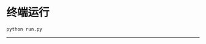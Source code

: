 # 终端运行

```shell
python run.py
```
*******************************************************************************************************************************************************************************************************************************************************************************************************************************************************************************************************************************************************************************************************************************************************
